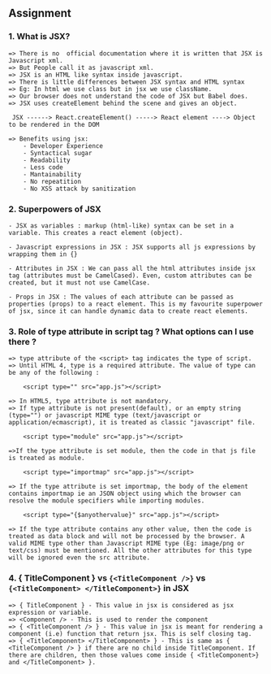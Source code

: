 ## Assignment

### 1. What is JSX?
    
    => There is no  official documentation where it is written that JSX is Javascript xml.
    => But People call it as javascript xml.
    => JSX is an HTML like syntax inside javascript.
    => There is little differences between JSX syntax and HTML syntax
    => Eg: In html we use class but in jsx we use className.
    => Our browser does not understand the code of JSX but Babel does.
    => JSX uses createElement behind the scene and gives an object.
     
     JSX ------> React.createElement() -----> React element ----> Object to be rendered in the DOM

    => Benefits using jsx:
        - Developer Experience
        - Syntactical sugar
        - Readability
        - Less code
        - Mantainability
        - No repeatition
        - No XSS attack by sanitization

### 2. Superpowers of JSX

    - JSX as variables : markup (html-like) syntax can be set in a variable. This creates a react element (object).

    - Javascript expressions in JSX : JSX supports all js expressions by wrapping them in {}

    - Attributes in JSX : We can pass all the html attributes inside jsx tag (attributes must be CamelCased). Even, custom attributes can be created, but it must not use CamelCase.

    - Props in JSX : The values of each attribute can be passed as properties (props) to a react element. This is my favourite superpower of jsx, since it can handle dynamic data to create react elements.

### 3. Role of type attribute in script tag ? What options can I use there ?

    => type attribute of the <script> tag indicates the type of script.
    => Until HTML 4, type is a required attribute. The value of type can be any of the following :

        <script type="" src="app.js"></script>
    
    => In HTML5, type attribute is not mandatory. 
    => If type attribute is not present(default), or an empty string (type="") or javascript MIME type (text/javascript or application/ecmascript), it is treated as classic "javascript" file.

        <script type="module" src="app.js"></script>

    =>If the type attribute is set module, then the code in that js file is treated as module.

        <script type="importmap" src="app.js"></script>
    
    => If the type attribute is set importmap, the body of the element contains importmap ie an JSON object using which the browser can resolve the module specifiers while importing modules.

        <script type="{$anyothervalue}" src="app.js"></script>

    => If the type attribute contains any other value, then the code is treated as data block and will not be processed by the browser. A valid MIME type other than Javascript MIME type (Eg: image/png or text/css) must be mentioned. All the other attributes for this type will be ignored even the src attribute.

### 4. { TitleComponent } vs ``` {<TitleComponent />} ``` vs ``` {<TitleComponent> </TitleComponent>}``` in JSX

    => { TitleComponent } - This value in jsx is considered as jsx expression or variable. 
    => <Component /> - This is used to render the component
    => { <TitleComponent /> } - This value in jsx is meant for rendering a component (i.e) function that return jsx. This is self closing tag.
    => { <TitleComponent> </TitleComponent> } - This is same as { <TitleComponent /> } if there are no child inside TitleComponent. If there are children, then those values come inside { <TitleComponent>}  and </TitleComponent> }.

